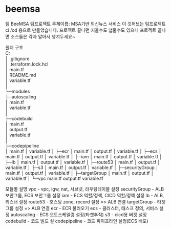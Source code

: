 # beemsa
팀 BeeMSA 팀프로젝트 
주제이름: MSA기반 외신뉴스 서비스 
이 깃허브는 팀프로젝트 ci /cd 용으로 만들었습니다. 
프로젝트 끝나면 지울수도 냅둘수도 있으니 프로젝트 끝나면 
소스들은 각자 알아서 챙겨두세요~

폴더 구조  
C:  
│  .gitignore  
│  .terraform.lock.hcl  
│  main.tf  
│  README.md  
│  variable.tf  
│  
└─modules  
    ├─autoscaling  
    │      main.tf  
    │      variable.tf  
    │  
    ├─codebuild  
    │      main.tf  
    │      output.tf  
    │      variable.tf  
    │  
    ├─codepipeline  
    │      main.tf
    │      variable.tf
    │
    ├─ecr
    │      main.tf
    │      output.tf
    │      variable.tf
    │
    ├─ecs
    │      main.tf
    │      output.tf
    │      variable.tf
    │
    ├─iam
    │      main.tf
    │      output.tf
    │      variable.tf
    │
    ├─lb
    │      main.tf
    │      output.tf
    │      variable.tf
    │
    ├─route53
    │      main.tf
    │      output.tf
    │      variable.tf
    │
    ├─s3
    │      main.tf
    │      output.tf
    │      variable.tf
    │
    ├─securityGroup
    │      main.tf
    │      output.tf
    │      variable.tf
    │
    ├─targetGroup
    │      main.tf
    │      output.tf
    │      variable.tf
    │
    └─vpc
            main.tf
            output.tf
            variable.tf

모듈별 설명
vpc - vpc, igw, nat, 서브넷, 라우팅테이블 설정
securityGroup - ALB 보안그룹, ECS 보안그룹 설정
iam - ECS 역할/정책, CICD 역할/정책 설정
lb - ALB, 리스너 설정
route53 - 호스팅 zone, record 설정 => ALB 연결
targetGroup - 타겟 그룹 설정 => ALB 연결
ecr - ECR 불러오기
ecs - 클러스터, 태스크 정의, 서비스 설정
autoscaling - ECS 오토스케일링 설정(타겟추적)
s3 - cicd용 버켓 설정
codebuild - 코드 빌드 설
codepipeline - 코드 파이프라인 설정(ECS 배포)
